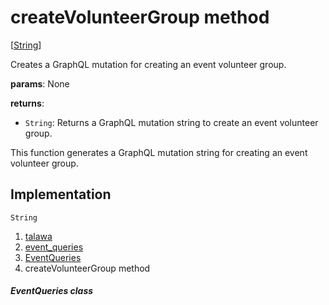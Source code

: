 
<div>

# createVolunteerGroup method

</div>


[[String](https://api.flutter.dev/flutter/dart-core/String-class.html)]




Creates a GraphQL mutation for creating an event volunteer group.

**params**: None

**returns**:

-   `String`: Returns a GraphQL mutation string to create an event
    volunteer group.

This function generates a GraphQL mutation string for creating an event
volunteer group.



## Implementation

``` language-dart
String  
```







1.  [talawa](../../index.md)
2.  [event_queries](../../utils_event_queries/)
3.  [EventQueries](../../utils_event_queries/EventQueries-class.md)
4.  createVolunteerGroup method

##### EventQueries class







